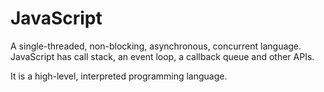 # JavaScript

A single-threaded, non-blocking, asynchronous, concurrent language.
JavaScript has call stack, an event loop, a callback queue and other APIs.

 It is a high-level, interpreted programming language.
